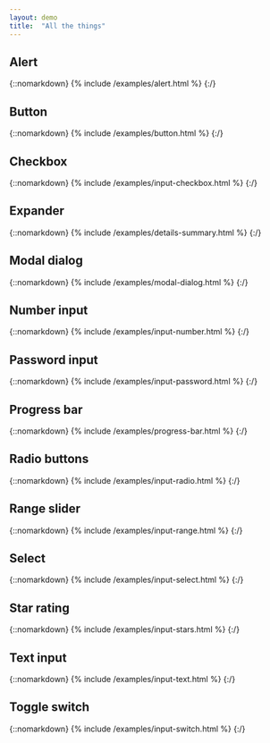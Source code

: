 ```yaml
---
layout: demo
title:  "All the things"
---
```


## Alert

{::nomarkdown}
{% include /examples/alert.html %}
{:/}

## Button

{::nomarkdown}
{% include /examples/button.html %}
{:/}

## Checkbox

{::nomarkdown}
{% include /examples/input-checkbox.html %}
{:/}

## Expander

{::nomarkdown}
{% include /examples/details-summary.html %}
{:/}

## Modal dialog

{::nomarkdown}
{% include /examples/modal-dialog.html %}
{:/}

## Number input

{::nomarkdown}
{% include /examples/input-number.html %}
{:/}

## Password input

{::nomarkdown}
{% include /examples/input-password.html %}
{:/}

## Progress bar

{::nomarkdown}
{% include /examples/progress-bar.html %}
{:/}

## Radio buttons

{::nomarkdown}
{% include /examples/input-radio.html %}
{:/}

## Range slider

{::nomarkdown}
{% include /examples/input-range.html %}
{:/}

## Select

{::nomarkdown}
{% include /examples/input-select.html %}
{:/}


## Star rating

{::nomarkdown}
{% include /examples/input-stars.html %}
{:/}

## Text input

{::nomarkdown}
{% include /examples/input-text.html %}
{:/}

## Toggle switch

{::nomarkdown}
{% include /examples/input-switch.html %}
{:/}